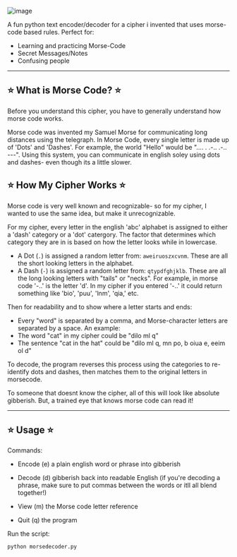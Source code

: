 ![image](https://github.com/user-attachments/assets/082ce04e-4506-449c-aa71-c4a547fb77b0)

A fun python text encoder/decoder for a cipher i invented that uses morse-code based rules.
Perfect for:
- Learning and practicing Morse-Code
- Secret Messages/Notes
- Confusing people

---
## ⭐ What is Morse Code? ⭐

Before you understand this cipher, you have to generally understand how morse code works. 

Morse code was invented my Samuel Morse for communicating long distances using the telegraph. In Morse Code, every single letter is made up of 'Dots' and 'Dashes'. For example, the world "Hello" would be ".... . .-.. .-.. ---". Using this system, you can communicate in english soley using dots and dashes- even though its a little slower.

## ⭐ How My Cipher Works ⭐

Morse code is very well known and recognizable- so for my cipher, I wanted to use the same idea, but make it unrecognizable.

For my cipher, every letter in the english 'abc' alphabet is assigned to either a 'dash' category or a 'dot' catergory. The factor that determines which category they are in is based on how the letter looks while in lowercase.
- A Dot (`.`) is assigned a random letter from: `aweiruoszxcvnm`. These are all the short looking letters in the alphabet.
- A Dash (`-`) is assigned a random letter from: `qtypdfghjklb`. These are all the long looking letters with "tails" or "necks".
For example, in morse code '-..' is the letter 'd'. In my cipher if you entered '-..' it could return something like 'bio', 'puu', 'lnm', 'qia,' etc.

Then for readability and to show where a letter starts and ends:
- Every "word" is separated by a comma, and Morse-character letters are separated by a space.
An example:
- The word "cat" in my cipher could be "dilo ml q"
- The sentence "cat in the hat" could be "dilo ml q, mn po, b oiua e, eeim ol d"

To decode, the program reverses this process using the categories to re-identify dots and dashes, then matches them to the original letters in morsecode.

To someone that doesnt know the cipher, all of this will look like absolute gibberish. But, a trained eye that knows morse code can read it!

---

## ⭐ Usage ⭐

Commands:
- Encode (e) a plain english word or phrase into gibberish 

- Decode (d) gibberish back into readable English (if you're decoding a phrase, make sure to put commas between the words or itll all blend together!)

- View (m) the Morse code letter reference

- Quit (q) the program


Run the script:

```bash
python morsedecoder.py







